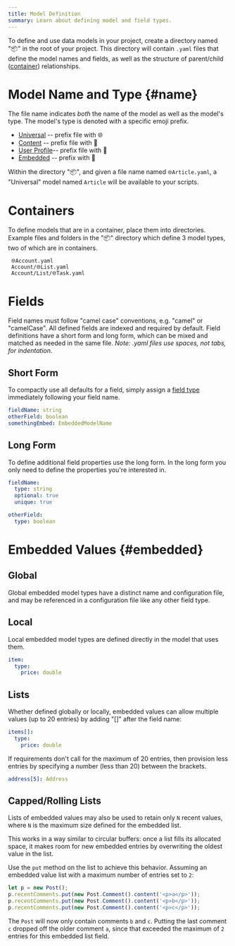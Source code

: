 ```yaml
---
title: Model Definition
summary: Learn about defining model and field types.
---
```


To define and use data models in your project, create a directory named "📦" in the root
of your project.  This directory will contain `.yaml` files that
define the model names and fields, as well as the structure of
parent/child ([container](/🗄/Article/models/containers.md)) relationships.

# Model Name and Type {#name}

The file name indicates _both_ the name of the model as well as the model's type.
The model's type is denoted with a specific emoji prefix.

- [Universal](/🗄/Article/models/types.md#universal) -- prefix file with 🌐
- [Content](/🗄/Article/models/types.md#content) -- prefix file with 📄
- [User Profile](/🗄/Article/models/types.md#profile)-- prefix file with 👤
- [Embedded](/🗄/Article/models/types.md#embedded) -- prefix with 📎

Within the directory "📦", and given a file name named `🌐Article.yaml`,
a "Universal" model named `Article` will be available to your scripts.

# Containers

To define models that are in a container, place them into directories.  Example files and folders in the
"📦" directory which define 3 model types, two of which are in containers.

```
 🌐Account.yaml
 Account/🌐List.yaml
 Account/List/🌐Task.yaml
```

# Fields 

Field names must follow "camel case" conventions, e.g. "camel" or "camelCase".
All defined fields are indexed and required by default.
Field definitions have a short form and long form, which can be mixed and matched as
needed in the same file.
_Note: .yaml files use spaces, not tabs, for indentation._

## Short Form

To compactly use all defaults for a field, simply assign a [field type](/🗄/Article/models/fields.md)
immediately following your field name.

```yaml
fieldName: string
otherField: boolean
somethingEmbed: EmbeddedModelName
```

## Long Form

To define additional field properties use the long form.
In the long form you only need to define the properties you're interested in.

```yaml
fieldName:
  type: string
  optional: true
  unique: true

otherField:
  type: boolean
```

# Embedded Values {#embedded}

## Global
        
Global embedded model types have a distinct name and configuration file,
and may be referenced in a configuration file like any other field type.

## Local

Local embedded model types are defined directly in the model that uses them.

```yaml
item:
  type:
    price: double
```

## Lists

Whether defined globally or locally, embedded values can allow multiple values (up to 20 entries)
by adding "[]" after the field name:

```yaml
items[]:
  type:
    price: double
```

If requirements don't call for the maximum of 20 entries, then provision less entries by
specifying a number (less than 20) between the brackets.

```yaml
address[5]: Address
```

## Capped/Rolling Lists

Lists of embedded values may also be used to retain only `N` recent values,
where `N` is the maximum size defined for the embedded list.

This works in a way similar to circular buffers: 
once a list fills its allocated space, 
it makes room for new embedded entries by overwriting the oldest value in the list.

Use the `put` method on the list to achieve this behavior. 
Assuming an embedded value list with a maximum number of entries set to `2`:

```javascript
let p = new Post();
p.recentComments.put(new Post.Comment().content('<p>a</p>'));
p.recentComments.put(new Post.Comment().content('<p>b</p>'));
p.recentComments.put(new Post.Comment().content('<p>c</p>'));
```
The `Post` will now only contain comments `b` and `c`.
Putting the last comment `c` dropped off the older comment `a`,
since that exceeded the maximum of `2` entries for this embedded list field.


